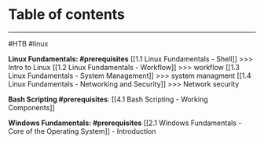 # Table of contents
---
#HTB #linux 

**Linux Fundamentals: #prerequisites**
[[1.1 Linux Fundamentals - Shell]] >>> Intro to Linux
[[1.2 Linux Fundamentals - Workflow]] >>> workflow
[[1.3 Linux Fundamentals - System Management]] >>> system managment 
[[1.4 Linux Fundamentals - Networking and Security]] >>> Network security

**Bash Scripting #prerequisites**:
[[4.1 Bash Scripting - Working  Components]]

**Windows Fundamentals: #prerequisites**
[[2.1 Windows Fundamentals - Core of the Operating System]] - Introduction


